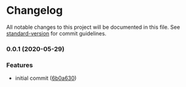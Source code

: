 # Changelog

All notable changes to this project will be documented in this file. See [standard-version](https://github.com/conventional-changelog/standard-version) for commit guidelines.

### 0.0.1 (2020-05-29)


### Features

* initial commit ([6b0a630](https://github.com/therealparmesh/use-react-saga/commit/6b0a630e1980df09c760e2b17ac05606c17f5489))
